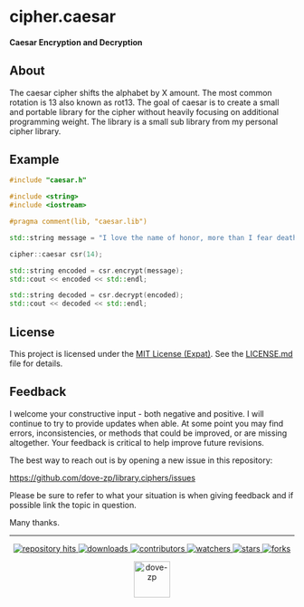# cipher.caesar

#### Caesar Encryption and Decryption

## About

The caesar cipher shifts the alphabet by X amount. The most common rotation is 13 also known as rot13. The goal of caesar is to create a small and portable library for the cipher without heavily focusing on additional programming weight. The library is a small sub library from my personal cipher library.

## Example

```cpp
#include "caesar.h"

#include <string>
#include <iostream>

#pragma comment(lib, "caesar.lib")

std::string message = "I love the name of honor, more than I fear death.";

cipher::caesar csr(14);

std::string encoded = csr.encrypt(message);
std::cout << encoded << std::endl;

std::string decoded = csr.decrypt(encoded);
std::cout << decoded << std::endl;
```

## License

This project is licensed under the [MIT License (Expat)](https://tldrlegal.com/license/mit-license). See the [LICENSE.md](./LICENSE.md) file for details.

<!--  -->

## Feedback

I welcome your constructive input - both negative and positive. I will continue to try to provide updates when able. At some point you may find errors, inconsistencies, or methods that could be improved, or are missing altogether. Your feedback is critical to help improve future revisions.

The best way to reach out is by opening a new issue in this repository:

https://github.com/dove-zp/library.ciphers/issues

Please be sure to refer to what your situation is when giving feedback and if possible link the topic in question.

Many thanks.

<hr/>

<p align="center">
  <p align="center">
    <a href="https://hits.seeyoufarm.com/api/count/graph/dailyhits.svg?url=https://github.com/dove-zp/library.ciphers">
      <img src="https://hits.seeyoufarm.com/api/count/incr/badge.svg?url=https%3A%2F%2Fgithub.com%2Fdove-zp%2Flibrary.ciphers&count_bg=%2379C83D&title_bg=%23555555&icon=&icon_color=%23E7E7E7&title=hits&edge_flat=true" alt="repository hits">
    </a>
    <a href="https://github.com/dove-zp/library.ciphers/releases">
      <img src="https://img.shields.io/github/downloads/dove-zp/library.ciphers/total?style=flat-square" alt="downloads"/>
    </a>
    <a href="https://github.com/dove-zp/library.ciphers/graphs/contributors">
      <img src="https://img.shields.io/github/contributors/dove-zp/library.ciphers?style=flat-square" alt="contributors"/>
    </a>
    <a href="https://github.com/dove-zp/library.ciphers/watchers">
      <img src="https://img.shields.io/github/watchers/dove-zp/library.ciphers?style=flat-square" alt="watchers"/>
    </a>
    <a href="https://github.com/dove-zp/library.ciphers/stargazers">
      <img src="https://img.shields.io/github/stars/dove-zp/library.ciphers?style=flat-square" alt="stars"/>
    </a>
    <a href="https://github.com/dove-zp/library.ciphers/network/members">
      <img src="https://img.shields.io/github/forks/dove-zp/library.ciphers?style=flat-square" alt="forks"/>
    </a>
  </p>
</p>

<p align="center">
  <a href="https://github.com/dove-zp">
    <img width="64" heigth="64" src="https://avatars.githubusercontent.com/u/89095890" alt="dove-zp"/>
  </a>  
</p>
